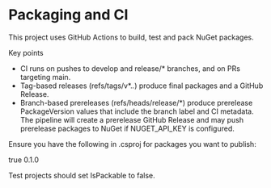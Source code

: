 # Packaging and CI

This project uses GitHub Actions to build, test and pack NuGet packages.

Key points

- CI runs on pushes to develop and release/* branches, and on PRs targeting main.
- Tag-based releases (refs/tags/v*.*.*) produce final packages and a GitHub Release.
- Branch-based prereleases (refs/heads/release/*) produce prerelease PackageVersion values that include the branch label and CI metadata. The pipeline will create a prerelease GitHub Release and may push prerelease packages to NuGet if NUGET_API_KEY is configured.

Ensure you have the following in .csproj for packages you want to publish:

<PropertyGroup>
  <IsPackable>true</IsPackable>
  <VersionPrefix>0.1.0</VersionPrefix>
</PropertyGroup>

Test projects should set IsPackable to false.
